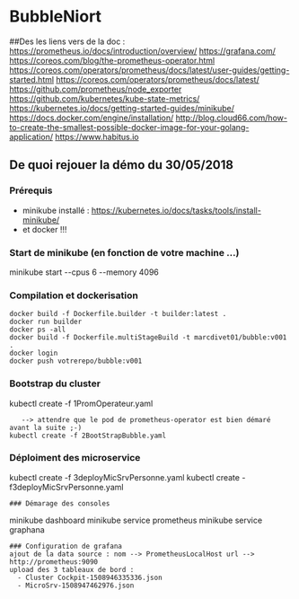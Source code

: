 # BubbleNiort


##Des les liens vers de la doc :
https://prometheus.io/docs/introduction/overview/
https://grafana.com/
https://coreos.com/blog/the-prometheus-operator.html
https://coreos.com/operators/prometheus/docs/latest/user-guides/getting-started.html
https://coreos.com/operators/prometheus/docs/latest/
https://github.com/prometheus/node_exporter
https://github.com/kubernetes/kube-state-metrics/
https://kubernetes.io/docs/getting-started-guides/minikube/
https://docs.docker.com/engine/installation/
http://blog.cloud66.com/how-to-create-the-smallest-possible-docker-image-for-your-golang-application/
https://www.habitus.io
## De quoi rejouer la démo du 30/05/2018
### Prérequis
  - minikube installé : https://kubernetes.io/docs/tasks/tools/install-minikube/
  - et docker !!! 

### Start de minikube (en fonction de votre machine ...)
minikube start --cpus 6 --memory 4096

### Compilation et dockerisation
```
docker build -f Dockerfile.builder -t builder:latest .
docker run builder
docker ps -all
docker build -f Dockerfile.multiStageBuild -t marcdivet01/bubble:v001 .
docker login 
docker push votrerepo/bubble:v001

```
### Bootstrap du cluster
kubectl create -f 1PromOperateur.yaml
```
   --> attendre que le pod de prometheus-operator est bien démaré avant la suite ;-)
kubectl create -f 2BootStrapBubble.yaml
```
### Déploiment des microservice
kubectl create -f 3deployMicSrvPersonne.yaml
kubectl create -f3deployMicSrvPersonne.yaml
```
### Démarage des consoles
```
minikube dashboard
minikube service prometheus
minikube service graphana
```
### Configuration de grafana
ajout de la data source : nom --> PrometheusLocalHost url --> http://prometheus:9090
upload des 3 tableaux de bord :
  - Cluster Cockpit-1508946335336.json
  - MicroSrv-1508947462976.json
  
  

